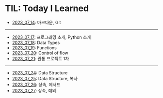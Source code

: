 # TIL: Today I Learned
- [2023_07_14](20230714/README.md): 마크다운, Git
---
- [2023_07_17](20230717/README.md): 프로그래밍 소개, Python 소개
- [2023_07_18](20230718/README.md): Data Types
- [2023_07_19](20230719/README.md): Functions
- [2023_07_20](20230720/README.md): Control of flow
- [2023_07_21](20230721_PJT/README.md): 관통 프로젝트 1차
---
- [2023_07_24](20230724/README.md): Data Structure
- [2023_07_25](20230725/README.md): Data Structure, 복사
- [2023_07_26](20230726/README.md): 상속, 메서드
- [2023_07_27](20230727/README.md): 상속, 예외